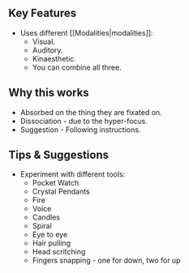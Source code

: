 
## Key Features

- Uses different [[Modalities|modalities]]:
	- Visual.
	- Auditory.
	- Kinaesthetic.
	- You can combine all three.


## Why this works

- Absorbed on the thing they are fixated on.
- Dissociation - due to the hyper-focus.    
- Suggestion - Following instructions.

  
## Tips & Suggestions

- Experiment with different tools:
	- Pocket Watch
	- Crystal Pendants
	- Fire
	- Voice
	- Candles
	- Spiral
	- Eye to eye
	- Hair pulling
	- Head scritching
	- Fingers snapping - one for down, two for up